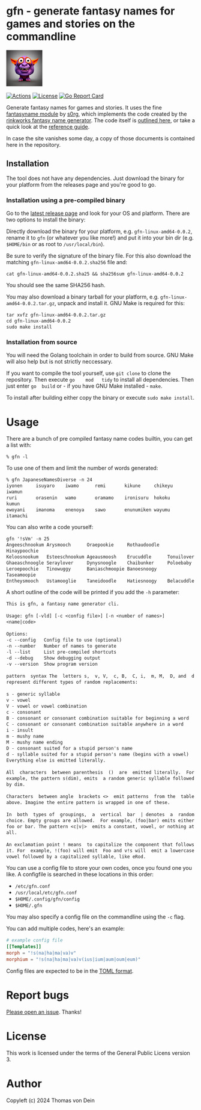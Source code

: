 # gfn - generate fantasy names for games and stories on the commandline

![Gfn Logo](https://github.com/TLINDEN/gfn/blob/main/.github/assets/logo.png)

[![Actions](https://github.com/tlinden/gfnc/actions/workflows/ci.yaml/badge.svg)](https://github.com/tlinden/gfnc/actions)
[![License](https://img.shields.io/badge/license-GPL-blue.svg)](https://github.com/tlinden/gfnc/blob/master/LICENSE)
[![Go Report Card](https://goreportcard.com/badge/github.com/tlinden/gfnc)](https://goreportcard.com/report/github.com/tlinden/gfnc) 

Generate fantasy names for games and stories. It uses the fine
[fantasyname module](https://github.com/s0rg/fantasyname) by
[s0rg](https://github.com/s0rg/), which implements the code created by
the [rinkworks fantasy name
generator](http://rinkworks.com/namegen/). The code itself is
[outlined here](http://rinkworks.com/namegen/instr.shtml), or take a
quick look at the [reference
guide](http://rinkworks.com/namegen/reference.shtml).

In case the site vanishes some day, a copy of those documents is
contained here in the repository.

## Installation

The tool does not have any dependencies.  Just download the binary for
your platform from the releases page and you're good to go.

### Installation using a pre-compiled binary

Go to the [latest release page](https://github.com/TLINDEN/gfn/releases/latest)
and look for your OS and platform. There are two options to install the binary:

Directly     download     the     binary    for     your     platform,
e.g. `gfn-linux-amd64-0.0.2`, rename it to `gfn` (or whatever
you like more!)  and put it into  your bin dir (e.g. `$HOME/bin` or as
root to `/usr/local/bin`).

Be sure  to verify  the signature  of the binary  file. For  this also
download the matching `gfn-linux-amd64-0.0.2.sha256` file and:

```shell
cat gfn-linux-amd64-0.0.2.sha25 && sha256sum gfn-linux-amd64-0.0.2
```
You should see the same SHA256 hash.

You  may  also download  a  binary  tarball  for your  platform,  e.g.
`gfn-linux-amd64-0.0.2.tar.gz`,  unpack and  install it.  GNU Make  is
required for this:
   
```shell
tar xvfz gfn-linux-amd64-0.0.2.tar.gz
cd gfn-linux-amd64-0.0.2
sudo make install
```

### Installation from source

You will need the Golang toolchain  in order to build from source. GNU
Make will also help but is not strictly neccessary.

If you want to compile the tool yourself, use `git clone` to clone the
repository.   Then   execute   `go    mod   tidy`   to   install   all
dependencies. Then  just enter `go  build` or -  if you have  GNU Make
installed - `make`.

To install after building either copy the binary or execute `sudo make
install`. 

# Usage

There are a bunch of pre compiled fantasy name codes builtin, you can
get a list with: 

```shell
% gfn -l
```

To use one of them and limit the number of
words generated:

```shell
% gfn JapaneseNamesDiverse -n 24
iyonen     isuyaro    iwamo      remi       kikune     chikeyu    iwamun
ruri       orasenin   wamo       oramamo    ironisuru  hokoku     kumun
ewoyani    imanoma    enenoya    sawo       enunumiken wayumu     itamachi
```

You can also write a code yourself:

```shell
gfn '!sVm' -n 25
Angeeschnookum Arysmooch      Oraepookie     Rothaudoodle   Hinaypoochie
Keloosnookum   Esteeschnookum Ageausmoosh    Erucuddle      Tonuilover
Ghaeaschnoogle Seraylover     Dynysnoogle    Chaibunker     Poloebaby
Leroepoochie   Tinowuggy      Baniaschmoopie Banoesnoogy    Taseamoopie
Entheysmooch   Ustamooglie    Taneidoodle    Hatiesnoogy    Belacuddle 
```

A short outline of the code will be printed if you add the `-h`
parameter:
```shell
This is gfn, a fantasy name generator cli.

Usage: gfn [-vld] [-c <config file>] [-n <number of names>] <name|code>

Options:
-c --config   Config file to use (optional)
-n --number   Number of names to generate
-l --list     List pre-compiled shortcuts
-d --debug    Show debugging output
-v --version  Show program version

pattern  syntax The  letters s,  v, V,  c, B,  C, i,  m, M,  D, and  d
represent different types of random replacements:

s - generic syllable
v - vowel
V - vowel or vowel combination
c - consonant
B - consonant or consonant combination suitable for beginning a word
C - consonant or consonant combination suitable anywhere in a word
i - insult
m - mushy name
M - mushy name ending
D - consonant suited for a stupid person's name
d - syllable suited for a stupid person's name (begins with a vowel)
Everything else is emitted literally.

All  characters  between parenthesis  ()  are  emitted literally.  For
example, the pattern s(dim), emits  a random generic syllable followed
by dim.

Characters  between angle  brackets <>  emit patterns  from the  table
above. Imagine the entire pattern is wrapped in one of these.

In  both  types of  groupings,  a  vertical  bar  | denotes  a  random
choice. Empty groups are allowed.  For example, (foo|bar) emits either
foo or bar. The pattern <c|v|>  emits a constant, vowel, or nothing at
all.

An exclamation point ! means  to capitalize the component that follows
it. For  example, !(foo) will emit  Foo and v!s will  emit a lowercase
vowel followed by a capitalized syllable, like eRod.
```

You can use a config file to store your own codes, once you found one
you like. A configfile is searched in these locations in this order:

* `/etc/gfn.conf`
* `/usr/local/etc/gfn.conf`
* `$HOME/.config/gfn/config`
* `$HOME/.gfn`

You may also specify a config file on the commandline using the `-c`
flag.

You can add multiple codes, here's an example:

```toml
# example config file
[[Templates]]
morph = "!s(na|ha|ma|va)v"
morphium = "!s(na|ha|ma|va)v(ius|ium|aum|oum|eum)"
```

Config files are expected to be in the [TOML format](https://toml.io/en/).

# Report bugs

[Please open an issue](https://github.com/TLINDEN/gfn/issues). Thanks!

# License

This work is licensed under the terms of the General Public Licens
version 3.

# Author

Copyleft (c) 2024 Thomas von Dein
